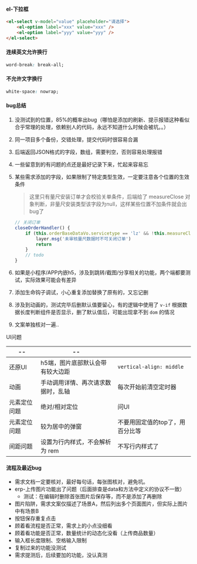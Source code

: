 #### el-下拉框

```html
<el-select v-model="value" placeholder="请选择">
    <el-option label="xxx" value="xxx" />
    <el-option label="yyy" value="yyy" />
</el-select>
```



#### 连续英文允许换行

```css
word-break: break-all;
```

#### 不允许文字换行

```css
white-space: nowrap;
```



#### bug总结

1. 没测试到的位置，85%的概率出bug（哪怕是添加的刷新、提示报错这种看似合乎常理的处理，依赖别人的代码，永远不知道什么时候会被坑。。）

2. 同一项目多个备份，交错处理，提交代码时很容易合漏

3. 后端返回JSON格式的字段，数组，需要判空，否则容易处理报错

4. 一些留意到的有问题的点还是最好记录下来，忙起来容易忘

5. 某些需求添加的字段，如果限制了特定类型生效，一定要注意各个位置的生效条件

   > 这里只有量尺安装订单才会校验关单条件，后端给了 measureClose 对象判断，非量尺安装类型该字段为null，这样某些位置不加条件就会出bug了

   ```javascript
   // 关闭订单
   closeOrderHandler() {
       if (this.orderBaseDataVo.servicetype == 'lz' && !this.measureClose.canClos) {
           layer.msg('未审核量尺数据时不可关闭订单')
           return
       }
       // todo
   }
   ```

6. 如果是小程序/APP内嵌h5，涉及到跳转/截图/分享相关的功能，两个端都要测试，实际效果可能会有差异

7. 添加生命钩子调试，小心重复添加替换了原有的，又忘记删

8. 涉及到动画的，测试完毕后删默认值要留心，有的逻辑中使用了 `v-if` 根据数据长度判断组件是否显示，删了默认值后，可能出现拿不到 `dom` 的情况

9. 文案单独核对一遍..



UI问题

| --           | --                                 |                                 |
| ------------ | ---------------------------------- | ------------------------------- |
| 还原UI       | h5端，图片底部默认会带有较大边距   | `vertical-align: middle`        |
| 动画         | 手动调用详情、再次请求数据时，乱轴 | 每次开始前清空定时器            |
| 元素定位问题 | 绝对/相对定位                      | 问UI                            |
| 元素定位问题 | 较为居中的弹窗                     | 不要用固定值的top了，用百分比等 |
| 间距问题     | 设置为行内样式，不会解析为 rem     | 不写行内样式了                  |



#### 流程及最近bug

- 需求文档一定要核对，最好每句话，每张图核对，避免坑。
- erp-上传图片功能出了问题（后面排查是data和方法中定义的协议不一致）
  - 测试：在编辑时删除首张图片后保存等，而不是添加了再删除
- 图片陷阱，需求文案仅描述了场景A，然后列出多个页面图片，但实际上图片中有场景B
- 按钮保存重复点击
- 顾着看流程是否正常，需求上的小点没细看
- 顾着看功能是否正常，数量统计的动态化没看（上传商品数量）
- 输入框长度限制、空格输入限制
- 复制过来的功能没测试
- 需求提测后，后续要加的功能，没认真测









